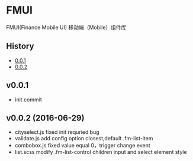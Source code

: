 # FMUI
FMUI(Finance Mobile UI) 移动端（Mobile）组件库

## History
* [0.0.1](#0.0.1)
* [0.0.2](#0.0.2)

## v0.0.1
* init commit

## v0.0.2 (2016-06-29)
* cityselect.js fixed init requried bug 
* validate.js   add config option closest,default .fm-list-item
* combobox.js   fixed value equal 0，trigger change event
* list.scss     modify .fm-list-control children input and select element style
